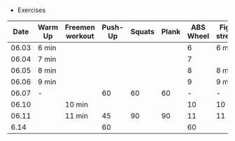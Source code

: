 * Exercises

| Date  | Warm Up | Freemen workout | Push-Up | Squats | Plank | ABS Wheel | Fighters stretching |
| ----- | ------- | --------------- | ------- | ------ | ----- | --------- | ------------------- |
| 06.03 | 6 min   |                 |         |        |       | 6         | 6 min               |
| 06.04 | 7 min   |                 |         |        |       | 7         |                     |
| 06.05 | 8 min   |                 |         |        |       | 8         | 8 min               |
| 06.06 | 9 min   |                 |         |        |       | 9         | 9 min               |
| 06.07 | -       |                 | 60      | 60     | 60    | -         | -                   |
| 06.10 |         | 10 min          |         |        |       | 10        | 10 min              |
| 06.11 |         | 11 min          | 45      | 90     | 90    | 11        | 11 min              |
| 6.14  |         |                 | 60      |        |       | 60        |                     |
